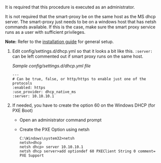 It is required that this procedure is executed as an administrator.

It is not required that the smart-proxy be on the same host as the MS dhcp server. The smart-proxy just needs to be on a windows host that has netsh commands available. If this is the case, make sure the smart proxy service runs as a user with sufficient privileges.

__Note:__ Refer to the [installation guide](manuals/{{page.version}}/index.html#4.3.1SmartProxyInstallation) for general setup.

1. Edit config/settings.d/dhcp.yml so that it looks a bit like this. `:server:` can be left commented out if smart proxy runs on the same host.

    _Sample config/settings.d/dhcp.yml file_

       ---
       # Can be true, false, or http/https to enable just one of the protocols
       :enabled: https
       :use_provider: dhcp_native_ms
       :server: 10.10.10.1

2. If needed, you have to create the option 60 on the Windows DHCP (for PXE Boot)

    - Open an administrator command prompt
    - Create the PXE Option using netsh

          C:\Windows\system32>netsh
          netsh>dhcp
          netsh dhcp> server 10.10.10.1
          netsh dhcp server>add optiondef 60 PXEClient String 0 comment= PXE Support

